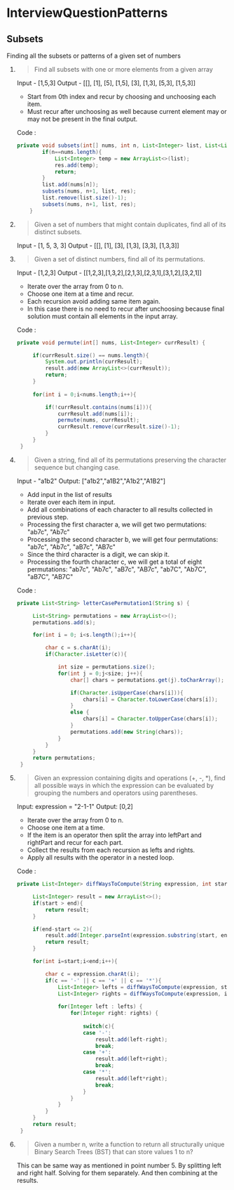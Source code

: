 # InterviewQuestionPatterns
## Subsets
Finding all the subsets or patterns of a given set of numbers

1) > Find all subsets with one or more elements from a given array
   
   Input - [1,5,3]
   Output - [[], [1], [5], [1,5], [3], [1,3], [5,3], [1,5,3]]

   - Start from 0th index and recur by choosing and unchoosing each item.
   - Must recur after unchoosing as well because current element may or may not be present in the final output.

   Code : 
   ````java
   private void subsets(int[] nums, int n, List<Integer> list, List<List<Integer>> res){
           if(n==nums.length){
               List<Integer> temp = new ArrayList<>(list);
               res.add(temp);
               return;
           }
           list.add(nums[n]);
           subsets(nums, n+1, list, res);
           list.remove(list.size()-1);
           subsets(nums, n+1, list, res);
       }
   ````
2) > Given a set of numbers that might contain duplicates, find all of its distinct subsets.

   Input - [1, 5, 3, 3]
   Output - [[], [1], [3], [1,3], [3,3], [1,3,3]]

3) > Given a set of distinct numbers, find all of its permutations.

   Input - [1,2,3]
   Output - [[1,2,3],[1,3,2],[2,1,3],[2,3,1],[3,1,2],[3,2,1]]

   - Iterate over the array from 0 to n.
   - Choose one item at a time and recur.
   - Each recursion avoid adding same item again.
   - In this case there is no need to recur after unchoosing because final solution must contain all elements in the input array.

   Code : 
   ````java
   private void permute(int[] nums, List<Integer> currResult) {

        if(currResult.size() == nums.length){
            System.out.println(currResult);
            result.add(new ArrayList<>(currResult));
            return;
        }
        
        for(int i = 0;i<nums.length;i++){

            if(!currResult.contains(nums[i])){
                currResult.add(nums[i]);
                permute(nums, currResult);
                currResult.remove(currResult.size()-1);
            }
        }
    }
   ````

4) > Given a string, find all of its permutations preserving the character sequence but changing case.

   Input - "a1b2"
   Output: ["a1b2","a1B2","A1b2","A1B2"]

   - Add input in the list of results
   - Iterate over each item in input.
   - Add all combinations of each character to all results collected in previous step.
   - Processing the first character a, we will get two permutations: "ab7c", "Ab7c"
   - Processing the second character b, we will get four permutations: "ab7c", "Ab7c", "aB7c", "AB7c"
   - Since the third character is a digit, we can skip it.
   - Processing the fourth character c, we will get a total of eight permutations: "ab7c", "Ab7c", "aB7c", "AB7c", "ab7C", "Ab7C", "aB7C", "AB7C"
  
   Code :
   ````java
   private List<String> letterCasePermutation1(String s) {

        List<String> permutations = new ArrayList<>();
        permutations.add(s);

        for(int i = 0; i<s.length();i++){

            char c = s.charAt(i);
            if(Character.isLetter(c)){

                int size = permutations.size();
                for(int j = 0;j<size; j++){
                    char[] chars = permutations.get(j).toCharArray();

                    if(Character.isUpperCase(chars[i])){
                        chars[i] = Character.toLowerCase(chars[i]);
                    }
                    else {
                        chars[i] = Character.toUpperCase(chars[i]);
                    }
                    permutations.add(new String(chars));
                }
            }
        }
        return permutations;
    }
   ````
  
5) > Given an expression containing digits and operations (+, -, *), find all possible ways in which the expression can be evaluated by grouping the numbers and operators using parentheses.

   Input: expression = "2-1-1"
   Output: [0,2]

   - Iterate over the array from 0 to n.
   - Choose one item at a time.
   - If the item is an operator then split the array into leftPart and rightPart and recur for each part.
   - Collect the results from each recursion as lefts and rights.
   - Apply all results with the operator in a nested loop.
  
   Code :
   ````java
   private List<Integer> diffWaysToCompute(String expression, int start, int end){

        List<Integer> result = new ArrayList<>();
        if(start > end){
            return result;
        }

        if(end-start <= 2){
            result.add(Integer.parseInt(expression.substring(start, end)));
            return result;
        }

        for(int i=start;i<end;i++){

            char c = expression.charAt(i);
            if(c == '-' || c == '+' || c == '*'){
                List<Integer> lefts = diffWaysToCompute(expression, start, i);
                List<Integer> rights = diffWaysToCompute(expression, i+1, end);
                
                for(Integer left : lefts) {
                    for(Integer right: rights) {
                        
                        switch(c){
                        case '-':
                            result.add(left-right);
                            break;
                        case '+':
                            result.add(left+right);
                            break;
                        case '*':
                            result.add(left*right);
                            break;
                        }
                    }
                }
            }
        }
        return result;
    }
   ````

6) > Given a number n, write a function to return all structurally unique Binary Search Trees (BST) that can store values 1 to n?

   This can be same way as mentioned in point number 5. By splitting left and right half. Solving for them separately. And then combining at the results.
